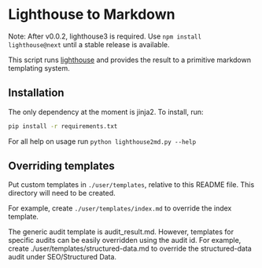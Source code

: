 # Lighthouse to Markdown

Note: After v0.0.2, lighthouse3 is required. Use `npm install lighthouse@next` until a stable release is available.

This script runs [lighthouse](https://developers.google.com/web/tools/lighthouse/) and provides the result to a primitive markdown templating system.

## Installation

The only dependency at the moment is jinja2. To install, run:

```sh
pip install -r requirements.txt
```

For all help on usage run `python lighthouse2md.py --help`

## Overriding templates

Put custom templates in `./user/templates`, relative to this README
file. This directory will need to be created.

For example, create `./user/templates/index.md` to override the index
template.

The generic audit template is audit_result.md. However, templates for
specific audits can be easily overridden using the audit id. For
example, create ./user/templates/structured-data.md to override the
structured-data audit under SEO/Structured Data.

